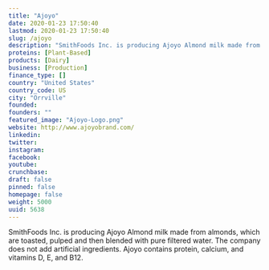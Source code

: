 ```yaml
---
title: "Ajoyo"
date: 2020-01-23 17:50:40
lastmod: 2020-01-23 17:50:40
slug: /ajoyo
description: "SmithFoods Inc. is producing Ajoyo Almond milk made from almonds, which are toasted, pulped and then blended with pure filtered water. The company does not add artificial ingredients. Ajoyo contains protein, calcium, and vitamins D, E, and B12. "
proteins: [Plant-Based]
products: [Dairy]
business: [Production]
finance_type: []
country: "United States"
country_code: US
city: "Orrville"
founded: 
founders: ""
featured_image: "Ajoyo-Logo.png"
website: http://www.ajoyobrand.com/
linkedin: 
twitter: 
instagram: 
facebook: 
youtube: 
crunchbase: 
draft: false
pinned: false
homepage: false
weight: 5000
uuid: 5638
---
```

SmithFoods Inc. is producing Ajoyo Almond milk made from almonds, which are toasted, pulped and then blended with pure filtered water. The company does not add artificial ingredients. Ajoyo contains protein, calcium, and vitamins D, E, and B12. 
